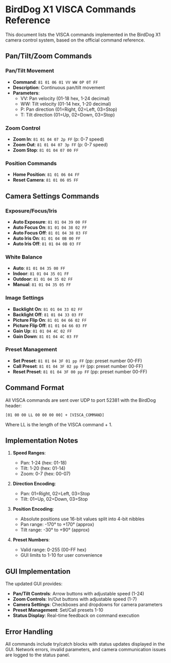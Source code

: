 # BirdDog X1 VISCA Commands Reference

This document lists the VISCA commands implemented in the BirdDog X1 camera control system, based on the official command reference.

## Pan/Tilt/Zoom Commands

### Pan/Tilt Movement
- **Command**: `81 01 06 01 VV WW 0P 0T FF`
- **Description**: Continuous pan/tilt movement
- **Parameters**: 
  - VV: Pan velocity (01-18 hex, 1-24 decimal)
  - WW: Tilt velocity (01-14 hex, 1-20 decimal)  
  - P: Pan direction (01=Right, 02=Left, 03=Stop)
  - T: Tilt direction (01=Up, 02=Down, 03=Stop)

### Zoom Control
- **Zoom In**: `81 01 04 07 2p FF` (p: 0-7 speed)
- **Zoom Out**: `81 01 04 07 3p FF` (p: 0-7 speed)
- **Zoom Stop**: `81 01 04 07 00 FF`

### Position Commands
- **Home Position**: `81 01 06 04 FF`
- **Reset Camera**: `81 01 06 05 FF`

## Camera Settings Commands

### Exposure/Focus/Iris
- **Auto Exposure**: `81 01 04 39 00 FF`
- **Auto Focus On**: `81 01 04 38 02 FF`
- **Auto Focus Off**: `81 01 04 38 03 FF`
- **Auto Iris On**: `81 01 04 0B 00 FF`
- **Auto Iris Off**: `81 01 04 0B 03 FF`

### White Balance
- **Auto**: `81 01 04 35 00 FF`
- **Indoor**: `81 01 04 35 01 FF`
- **Outdoor**: `81 01 04 35 02 FF`
- **Manual**: `81 01 04 35 05 FF`

### Image Settings
- **Backlight On**: `81 01 04 33 02 FF`
- **Backlight Off**: `81 01 04 33 03 FF`
- **Picture Flip On**: `81 01 04 66 02 FF`
- **Picture Flip Off**: `81 01 04 66 03 FF`
- **Gain Up**: `81 01 04 4C 02 FF`
- **Gain Down**: `81 01 04 4C 03 FF`

### Preset Management
- **Set Preset**: `81 01 04 3F 01 pp FF` (pp: preset number 00-FF)
- **Call Preset**: `81 01 04 3F 02 pp FF` (pp: preset number 00-FF)
- **Reset Preset**: `81 01 04 3F 00 pp FF` (pp: preset number 00-FF)

## Command Format

All VISCA commands are sent over UDP to port 52381 with the BirdDog header:
```
[01 00 00 LL 00 00 00 00] + [VISCA_COMMAND]
```
Where LL is the length of the VISCA command + 1.

## Implementation Notes

1. **Speed Ranges**: 
   - Pan: 1-24 (hex: 01-18)
   - Tilt: 1-20 (hex: 01-14)
   - Zoom: 0-7 (hex: 00-07)

2. **Direction Encoding**:
   - Pan: 01=Right, 02=Left, 03=Stop
   - Tilt: 01=Up, 02=Down, 03=Stop

3. **Position Encoding**: 
   - Absolute positions use 16-bit values split into 4-bit nibbles
   - Pan range: -170° to +170° (approx)
   - Tilt range: -30° to +90° (approx)

4. **Preset Numbers**: 
   - Valid range: 0-255 (00-FF hex)
   - GUI limits to 1-10 for user convenience

## GUI Implementation

The updated GUI provides:
- **Pan/Tilt Controls**: Arrow buttons with adjustable speed (1-24)
- **Zoom Controls**: In/Out buttons with adjustable speed (1-7)
- **Camera Settings**: Checkboxes and dropdowns for camera parameters
- **Preset Management**: Set/Call presets 1-10
- **Status Display**: Real-time feedback on command execution

## Error Handling

All commands include try/catch blocks with status updates displayed in the GUI. Network errors, invalid parameters, and camera communication issues are logged to the status panel. 